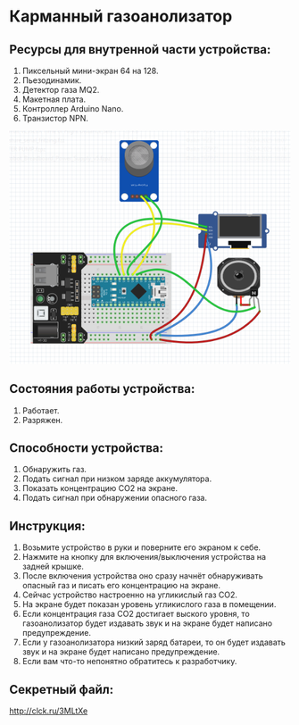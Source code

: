 # Карманный газоанолизатор

## Ресурсы для внутренной части устройства:
1. Пиксельный мини-экран 64 на 128.
2. Пьезодинамик.
3. Детектор газа MQ2.
4. Макетная плата.
5. Контроллер Arduino Nano.
6. Транзистор NPN.

![Проект Ивана](https://github.com/rse0003/Karpukhin_gasoanalizator/blob/main/%D0%9F%D1%80%D0%BE%D0%B5%D0%BA%D1%82%20%D0%98%D0%B2%D0%B0%D0%BD%D0%B0.png?raw=true)

## Состояния работы устройства:
1. Работает.
2. Разряжен.

## Способности устройства:
1. Обнаружить газ.
2. Подать сигнал при низком заряде аккумулятора.
3. Показать концентрацию CO2 на экране.
4. Подать сигнал при обнаружении опасного газа.

## Инструкция:
1. Возьмите устройство в руки и поверните его экраном к себе.
2. Нажмите на кнопку для включения/выключения устройства на задней крышке.
3. После включения устройства оно сразу начнёт обнаруживать опасный газ и писать его концентрацию на экране.
4. Сейчас устройство настроенно на угликислый газ СО2.
5. На экране будет показан уровень угликислого газа в помещении.
6. Если концентрация газа СО2 достигает выского уровня, то газоанолизатор будет издавать звук и на экране будет написано предупреждение.
7. Если у газоанолизатора низкий заряд батареи, то он будет издавать звук и на экране будет написано предупреждение.
8. Если вам что-то непонятно обратитесь к разработчику.

## Секретный файл:
http://clck.ru/3MLtXe